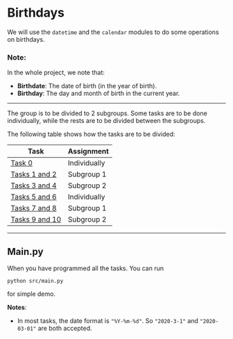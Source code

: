 # Birthdays
We will use the `datetime` and the `calendar` modules to do some operations on birthdays.

### Note:
In the whole project, we note that:
* **Birthdate**: The date of birth (in the year of birth).
* **Birthday**: The day and month of birth in the current year.

-------------------------------------------------------
The group is to be divided to 2 subgroups. Some tasks are to be done individually, while the rests are to be divided between the subgroups.

The following table shows how the tasks are to be divided:

|Task       |Assignment           |
|-----------|---------------------|
|[Task 0](TASK_0.md) | Individually |
|[Tasks 1 and 2](TASKS_1_2.md) | Subgroup 1 |
|[Tasks 3 and 4](TASKS_3_4.md) | Subgroup 2 |
|[Tasks 5 and 6](TASKS_5_6.md) | Individually |
|[Tasks 7 and 8](TASKS_7_8.md) | Subgroup 1 |
|[Tasks 9 and 10](TASKS_9_10.md) | Subgroup 2 |

-------------------------------------------
## Main.py
When you have programmed all the tasks. You can run
```
python src/main.py
```
for simple demo.

**Notes**:
- In most tasks, the date format is `"%Y-%m-%d"`. So `"2020-3-1"` and `"2020-03-01"` are both accepted.

